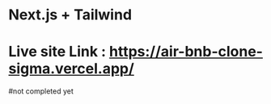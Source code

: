 # Next.js + Tailwind 

# Live site Link : https://air-bnb-clone-sigma.vercel.app/
#not completed yet
